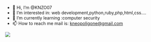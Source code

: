 - 👋 Hi, I’m @KNZO07
- 👀 I’m interested in: web development,python,ruby,php,html,css....
- 🌱 I’m currently learning :computer security
- 📫 How to reach me mail is: kneopoligone@gmail.com

<!---
KNZO07/KNZO07 is a ✨ special ✨ repository because its `README.md` (this file) appears on your GitHub profile.
You can click the Preview link to take a look at your changes.
--->

<img src="https://camo.githubusercontent.com/fbbfba7471fa8d7fb1c76ccba1630b9d3d8c0cd8c7dd71f109f80266c9b3df80/68747470733a2f2f70726f66696c652d636f756e7465722e676c697463682e6d652f62696c6c79746865676f61743335362f636f756e742e737667" data-canonical-src="https://profile-counter.glitch.me/billythegoat356/count.svg" style="max-width: 100%;">
